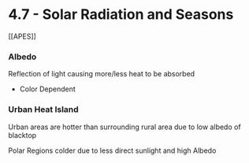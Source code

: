 # 4\.7 - Solar Radiation and Seasons

[[APES]]

### Albedo

Reflection of light causing more/less heat to be absorbed

- Color Dependent

### Urban Heat Island

Urban areas are hotter than surrounding rural area due to low albedo of blacktop

Polar Regions colder due to less direct sunlight and high Albedo